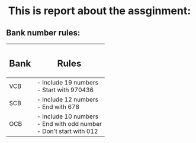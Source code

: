 # <h1 style="text-align: center">This is report about the assginment:</h1>

## Bank number rules:

| <h2>Bank</h2> | <h2>Rules</h2> |
| ----          | -----          |
| VCB | - Include 19 numbers <br/> - Start with 970436 |
| SCB | - Include 12 numbers <br/> - End with 678|
| OCB | - Include 10 numbers <br/> - End with odd number <br/> - Don't start with 012|

